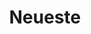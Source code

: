 ---
layout: latest
title: Neueste
locale: de
portal:
    top_text: <em>Wir leben Musik</em> inspiriert von der Vielfalt und den Möglichkeiten, in einer Weise, die sie einzigartig macht.
latest:
    event_title: <h2>Unsere Event</h2>
    work_title: <h2>Unsere Werk</h2>
---